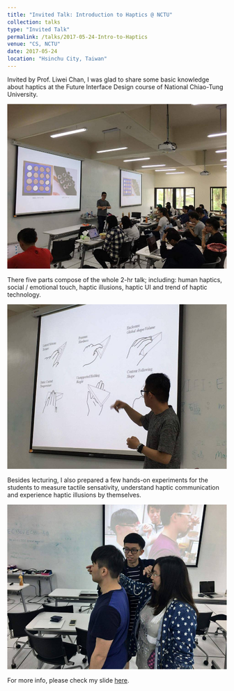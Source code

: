 ```yaml
---
title: "Invited Talk: Introduction to Haptics @ NCTU"
collection: talks
type: "Invited Talk"
permalink: /talks/2017-05-24-Intro-to-Haptics
venue: "CS, NCTU"
date: 2017-05-24
location: "Hsinchu City, Taiwan"
---
```


Invited by Prof. Liwei Chan, I was glad to share some basic knowledge about haptics at the Future Interface Design course of National Chiao-Tung University.

<img src='/images/intro_to_haptics_1.jpg'>

There five parts compose of the whole 2-hr talk; including: human haptics, social / emotional touch, haptic illusions, haptic UI and trend of haptic technology.

<img src='/images/intro_to_haptics_2.jpg'>

Besides lecturing, I also prepared a few hands-on experiments for the students to measure tactile sensativity, understand haptic communication and experience haptic illusions by themselves.

<img src='/images/intro_to_haptics_3.jpg'>

For more info, please check my slide [here](https://goo.gl/uRoAcc).
